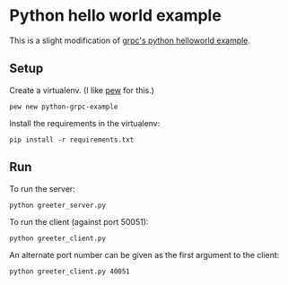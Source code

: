 # Python hello world example

This is a slight modification of
[grpc's python helloworld example](https://github.com/grpc/grpc/tree/master/examples/python/helloworld).

## Setup

Create a virtualenv. (I like [pew](https://github.com/berdario/pew) for this.)

    pew new python-grpc-example

Install the requirements in the virtualenv:

    pip install -r requirements.txt

## Run

To run the server:

    python greeter_server.py
    
To run the client (against port 50051):

    python greeter_client.py
    
An alternate port number can be given as the first argument to the client:

    python greeter_client.py 40051
